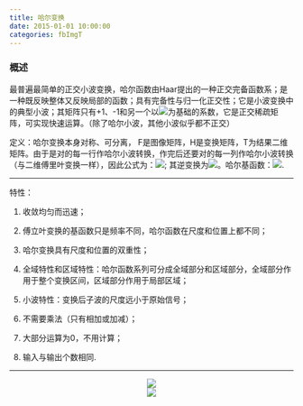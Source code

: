 ```yaml
---
title: 哈尔变换
date: 2015-01-01 10:00:00
categories: fbImgT
---
```


<script type="text/javascript" src="http://cdn.mathjax.org/mathjax/latest/MathJax.js?config=default"></script>

<!--<img src="http://latex.codecogs.com/gif.latex? a^{i}"/>
<center><img src="{{ site.baseurl }}/images/pdBase/svm_smo1.png"></center>-->

### 概述

   最普遍最简单的正交小波变换，哈尔函数由Haar提出的一种正交完备函数系；是一种既反映整体又反映局部的函数；具有完备性与归一化正交性；它是小波变换中的典型小波；其矩阵只有+1、-1和另一个以<img src="http://latex.codecogs.com/gif.latex? "/>为基础的系数，它是正交稀疏矩阵，可实现快速运算。（除了哈尔小波，其他小波似乎都不正交）
	
   定义：哈尔变换本身对称、可分离， F是图像矩阵，H是变换矩阵，T为结果二维矩阵。由于是对的每一行作哈尔小波转换，作完后还要对的每一列作哈尔小波转换（与二维傅里叶变换一样），因此公式为：<img src="http://latex.codecogs.com/gif.latex? a^{i}"/>; 其逆变换为<img src="http://latex.codecogs.com/gif.latex? a^{i}"/>。哈尔基函数：<img src="{{ site.baseurl }}/images/pdBase/ImgTrans_haar1.png">.

---

特性：

1. 收敛均匀而迅速；

2. 傅立叶变换的基函数只是频率不同，哈尔函数在尺度和位置上都不同；

3. 哈尔变换具有尺度和位置的双重性；

4. 全域特性和区域特性：哈尔函数系列可分成全域部分和区域部分，全域部分作用于整个变换区间，区域部分作用于局部区域；

5. 小波特性：变换后子波的尺度远小于原始信号；

6. 不需要乘法（只有相加或加减）；

7. 大部分运算为0，不用计算；

8. 输入与输出个数相同.

---

<center><img src="{{ site.baseurl }}/images/pdBase/ImgTrans_haar2.png"></center>

<center><img src="{{ site.baseurl }}/images/pdBase/ImgTrans_haar3.png"></center>







